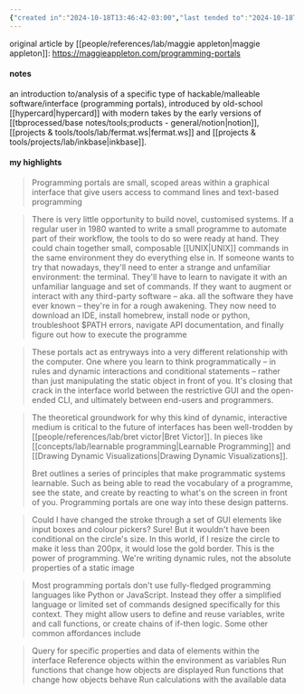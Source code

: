 ```yaml
---
{"created in":"2024-10-18T13:46:42-03:00","last tended to":"2024-10-18T14:00:46-03:00","created":"2024-10-18T13:46:42.554-03:00","updated":"2025-01-27T13:06:50.273-03:00","tags":["resource","highlights","lab","patterns"],"dg-publish":true,"permalink":"/009-notes-and-highlights-from-books-videos-articles/programming-portals/","dgPassFrontmatter":true}
---
```


original article by [[people/references/lab/maggie appleton\|maggie appleton]]: https://maggieappleton.com/programming-portals

#### notes

an introduction to/analysis of a specific type of hackable/malleable software/interface (programming portals), introduced by old-school [[hypercard\|hypercard]] with modern takes by the early versions of [[tbprocessed/base notes/tools;products - general/notion\|notion]], [[projects & tools/tools/lab/fermat.ws\|fermat.ws]] and [[projects & tools/projects/lab/inkbase\|inkbase]].

#### my highlights


> Programming portals are small, scoped areas within a graphical interface that give users access to command lines and text-based programming

> There is very little opportunity to build novel, customised systems. If a regular user in 1980 wanted to write a small programme to automate part of their workflow, the tools to do so were ready at hand. They could chain together small, composable [[UNIX\|UNIX]] commands in the same environment they do everything else in. If someone wants to try that nowadays, they'll need to enter a strange and unfamiliar environment: the terminal. They'll have to learn to navigate it with an unfamiliar language and set of commands. If they want to augment or interact with any third-party software – aka. all the software they have ever known – they're in for a rough awakening. They now need to download an IDE, install homebrew, install node or python, troubleshoot $PATH errors, navigate API documentation, and finally figure out how to execute the programme

> These portals act as entryways into a very different relationship with the computer. One where you learn to think programmatically – in rules and dynamic interactions and conditional statements – rather than just manipulating the static object in front of you. It's closing that crack in the interface world between the restrictive GUI and the open-ended CLI, and ultimately between end-users and programmers.

> The theoretical groundwork for why this kind of dynamic, interactive medium is critical to the future of interfaces has been well-trodden by [[people/references/lab/bret victor\|Bret Victor]]. In pieces like [[concepts/lab/learnable programming\|Learnable Programming]] and [[Drawing Dynamic Visualizations\|Drawing Dynamic Visualizations]].
> 
> Bret outlines a series of principles that make programmatic systems learnable. Such as being able to read the vocabulary of a programme, see the state, and create by reacting to what's on the screen in front of you. Programming portals are one way into these design patterns.

> Could I have changed the stroke through a set of GUI elements like input boxes and colour pickers? Sure! But it wouldn't have been conditional on the circle's size. In this world, if I resize the circle to make it less than 200px, it would lose the gold border. This is the power of programming. We're writing dynamic rules, not the absolute properties of a static image

> Most programming portals don't use fully-fledged programming languages like Python or JavaScript. Instead they offer a simplified language or limited set of commands designed specifically for this context. They might allow users to define and reuse variables, write and call functions, or create chains of if-then logic. Some other common affordances include

> Query for specific properties and data of elements within the interface
> Reference objects within the environment as variables
> Run functions that change how objects are displayed
> Run functions that change how objects behave
> Run calculations with the available data